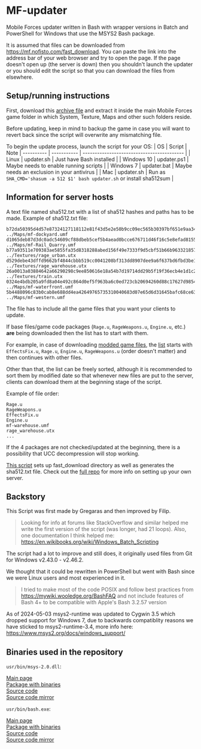 # MF-updater

Mobile Forces updater written in Bash with wrapper versions in Batch and PowerShell for Windows that use the MSYS2 Bash package.

It is assumed that files can be downloaded from https://mf.nofisto.com/fast_download. You can paste the link into the address bar of your web browser and try to open the page. If the page doesn't open up (the server is down) then you shouldn't launch the updater or you should edit the script so that you can download the files from elsewhere.

## Setup/running instructions

First, download this [archive file](https://github.com/fistodul/MF-updater/releases/download/v1.0.0/MF-updater-1.0.0.zip) and extract it inside the main Mobile Forces game folder in which System, Texture, Maps and other such folders reside.

Before updating, keep in mind to backup the game in case you will want to revert back since the script will overwrite any mismatching file.

To begin the update process, launch the script for your OS:
| OS         | Script      | Note
| ---------- | ----------- | ------------------------------------------ |
| Linux      | updater.sh  | Just have Bash installed                   |
| Windows 10 | updater.ps1 | Maybe needs to enable running scripts      |
| Windows 7  | updater.bat | Maybe needs an exclusion in your antivirus |
| Mac        | updater.sh  | Run as `SHA_CMD='shasum -a 512 $1' bash updater.sh` or install sha512sum |

## Information for server hosts

A text file named sha512.txt with a list of sha512 hashes and paths has to be made. Example of sha512.txt file:

```
b72da50395d4d57e87324127118112e81f43d5e2e50b9cc09ec565b30397bf651e9aa34c077311bb6cc0b5d68668291cebe2844b4342da020334189a6381a02c  ../Maps/mf-dockyard.umf
d1065deb87d3dc0adc54609cf88dbeb5cef5b4aead0bcce676711d46f16c5e8efad8155f7bb60917b09daa74aececd7bf561229f2ca86823f67866bab91676f8  ../Maps/mf-Rail_Quarry.umf
b77a93511e709383ae5855fa35d8318288abed156f49e7333f9d5cbf51b66b9633218578c9bf0330fb3c31edddd5185dcedd7c30bb732e4a42e187f4d7bf4c53  ../Textures/rage_urban.utx
d529debe43dffd9662bf4844cbbb519cc0041208bf313dd8907dee9a6f637bd6fbd3be1ca3c716f4de13f4e741bbc82090582429c0ed3d9f63c7648ff4133558  ../Textures/rage_warehouse.utx
26a0013a03884642a66290298c9ee850616e18a54b7d19714dd29b5f19f36ecb4e1d1c2b0778571e77540618f09ddc2c30caec0a45548942d532814327357c0c  ../Textures/train.utx
0324e4bdb205a9fd8a04e492c864d0ef5f963ba6c0ed723cb20694260d88c17627d9854542e6d40dda4a40fd5f6df57756a7e19775c4b34f34504f85a4efe709  ../Maps/mf-waterfront.umf
5b4488096c83b0cab8e688dd4ea42649765735310040683d07e65d6d31645bafc68ce63b9f8c0e502713a6469479bf01c5b6eb849f63a9db560a4038726e3a96  ../Maps/mf-western.umf
```

The file has to include all the game files that you want your clients to update.

If base files/game code packages (`Rage.u`, `RageWeapons.u`, `Engine.u`, etc.) **are** being downloaded then the list has to start with them.

For example, in case of downloading [modded game files](https://mf.nofisto.com/download/Update.zip), the [list](https://mf.nofisto.com/fast_download/sha512.txt) starts with `EffectsFix.u`, `Rage.u`, `Engine.u`, `RageWeapons.u` (order doesn't matter) and then continues with other files.

Other than that, the list can be freely sorted, although it is recommended to sort them by modified date so that whenever new files are put to the server, clients can download them at the beginning stage of the script. 

Example of file order:

```
Rage.u
RageWeapons.u
EffectsFix.u
Engine.u
mf-warehouse.umf
rage_warehouse.utx
...
```

If the 4 packages are not checked/updated at the beginning, there is a possibility that UCC decompression will stop working.

[This script](https://github.com/filipopo/MF-ansible/blob/main/templates/gameserver/scripts/compress.sh) sets up fast_download directory as well as generates the sha512.txt file. Check out the [full repo](https://github.com/filipopo/MF-ansible) for more info on setting up your own server.

## Backstory

This Script was first made by Gregaras and then improved by Filip.

> Looking for info at forums like StackOverflow and similar helped me write the first version of the script (was longer, had 21 loops). Also, one documentation I think helped me: https://en.wikibooks.org/wiki/Windows_Batch_Scripting

The script had a lot to improve and still does, it originally used files from Git for Windows v2.43.0 - v2.46.2.

We thought that it could be rewritten in PowerShell but went with Bash since we were Linux users and most experienced in it.

> I tried to make most of the code POSIX and follow best practices from https://mywiki.wooledge.org/BashFAQ and not include features of Bash 4+ to be compatible with Apple's Bash 3.2.57 version

As of 2024-05-03 msys2-runtime was updated to Cygwin 3.5 which dropped support for Windows 7, due to backwards compatiblity reasons we have sticked to msys2-runtime-3.4, more info here: https://www.msys2.org/docs/windows_support/

## Binaries used in the repository

`usr/bin/msys-2.0.dll`:

[Main page](https://packages.msys2.org/packages/msys2-runtime-3.4?variant=x86_64)\
[Package with binaries](https://mirror.msys2.org/msys/x86_64/msys2-runtime-3.4-3.4.10-3-x86_64.pkg.tar.zst)\
[Source code](https://mirror.msys2.org/msys/sources/msys2-runtime-3.4-3.4.10-3.src.tar.zst)\
[Source code mirror](https://github.com/fistodul/MF-updater/releases/download/v1.0.0/msys2-runtime-3.4-3.4.10-3.src.tar.zst)

`usr/bin/bash.exe`:

[Main page](https://packages.msys2.org/packages/bash?variant=x86_64)\
[Package with binaries](https://mirror.msys2.org/msys/x86_64/bash-5.2.037-2-x86_64.pkg.tar.zst)\
[Source code](https://mirror.msys2.org/msys/sources/bash-5.2.037-2.src.tar.zst)\
[Source code mirror](https://github.com/fistodul/MF-updater/releases/download/v1.0.0/bash-5.2.037-2.src.tar.zst)
